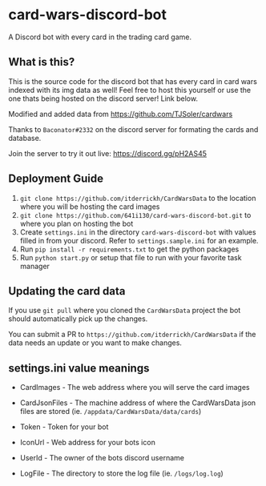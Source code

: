 # card-wars-discord-bot
 A Discord bot with every card in the trading card game.
 
## What is this?
This is the source code for the discord bot that has every card in card wars indexed with its img data as well! Feel free to host this yourself or use the one thats being hosted on the discord server! Link below.

Modified and added data from https://github.com/TJSoler/cardwars

Thanks to ``Baconator#2332`` on the discord server for formating the cards and database.

Join the server to try it out live:
https://discord.gg/pH2AS45


## Deployment Guide

1. `git clone https://github.com/itderrickh/CardWarsData` to the location where you will be hosting the card images
2. `git clone https://github.com/641i130/card-wars-discord-bot.git` to where you plan on hosting the bot
3. Create `settings.ini` in the directory `card-wars-discord-bot` with values filled in from your discord. Refer to `settings.sample.ini` for an example.
4. Run `pip install -r requirements.txt` to get the python packages
5. Run `python start.py` or setup that file to run with your favorite task manager


## Updating the card data

If you use `git pull` where you cloned the `CardWarsData` project the bot should automatically pick up the changes.

You can submit a PR to `https://github.com/itderrickh/CardWarsData` if the data needs an update or you want to make changes.

## settings.ini value meanings

* CardImages - The web address where you will serve the card images
* CardJsonFiles - The machine address of where the CardWarsData json files are stored (ie. `/appdata/CardWarsData/data/cards`)

* Token - Token for your bot
* IconUrl - Web address for your bots icon
* UserId - The owner of the bots discord username

* LogFile - The directory to store the log file (ie. `/logs/log.log`)
